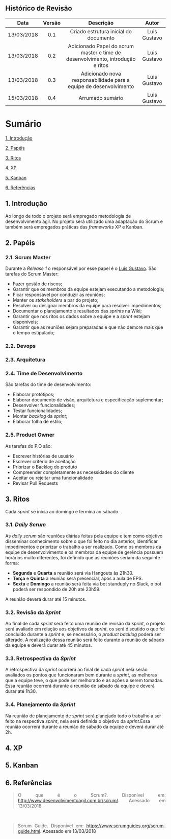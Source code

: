 ## Histórico de Revisão

| Data | Versão | Descrição | Autor |
|:----:|:------:|:---------:|:-----:|
| 13/03/2018 | 0.1 | Criado estrutura inicial do documento  | Luis Gustavo |
| 13/03/2018 | 0.2 |  Adicionado Papel do scrum master e time de desenvolvimento, introdução e ritos | Luis Gustavo |
| 13/03/2018 | 0.3 |  Adicionado nova responsabilidade para a equipe de desenvolvimento | Luis Gustavo |
| 15/03/2018 | 0.4 |  Arrumado sumário | Luis Gustavo |

# Sumário

[1. Introdução](#1-introdução)

[2. Papéis](#2-papéis)

[3. Ritos](#3-ritos)

[4. XP](#4-xp)

[5. Kanban](#5-kanban)

[6. Referências](#6-referências)

## 1. Introdução
Ao longo de todo o projeto será empregado metodologia de desenvolvimento ágil. No projeto será utilizado uma adaptação do Scrum e também será empregados práticas das *frameworks* XP e Kanban.

## 2. Papéis

### 2.1. Scrum Master
Durante a *Release 1* o responsável por esse papel é o [Luis Gustavo](https://github.com/luis-gustavo). São tarefas do Scrum Master:

- Fazer gestão de riscos;
- Garantir que os membros da equipe estejam executando a metodologia;
- Ficar responsável por conduzir as reuniões;
- Manter os *stakeholders* a par do projeto;
- Resolver ou designar membros da equipe para resolver impedimentos;
- Documentar o planejamento e resultados das *sprints* na Wiki;
- Garantir que nos ritos os dados sobre a equipe e a *sprint* estejam disponíveis;
- Garantir que as reuniões sejam preparadas e que não demore mais que o tempo estipulado;

### 2.2. Devops

### 2.3. Arquitetura

### 2.4. Time de Desenvolvimento
São tarefas do time de desenvolvimento:

- Elaborar protótipos;
- Elaborar documento de visão, arquitetura e especificação suplementar;
- Desenvolver funcionalidades;
- Testar funcionalidades;
- Montar *backlog* da *sprint*;
- Elaborar folha de estilo;

### 2.5. Product Owner
As tarefas do P.O são:

- Escrever histórias de usuário
- Escrever critério de aceitação
- Priorizar o Backlog do produto
- Compreender completamente as necessidades do cliente  
- Aceitar ou rejeitar uma funcionalidade
- Revisar Pull Requests



## 3. Ritos
Cada *sprint* se inicia ao domingo e termina ao sábado.

### 3.1. *Daily Scrum*
As *daily scrum* são reuniões diárias feitas pela equipe e tem como objetivo disseminar conhecimento sobre o que foi feito no dia anterior, identificar impedimentos e priorizar o trabalho a ser realizado. Como os membros da equipe de desenvolvimento e os membros da equipe de gerência possuem horários muito diferentes, foi definido que as reuniões seriam da seguinte forma:

- **Segunda** e **Quarta** a reunião será via Hangouts às 21h30.
- **Terça** e **Quinta** a reunião será presencial, após a aula de EPS.
- **Sexta** e **Domingo** a reunião será feita via bot standuply no Slack, o bot poderá ser respondido de 20h até 23h59.

A reunião deverá durar até 15 minutos.

### 3.2. Revisão da *Sprint*
Ao final de cada *sprint* será feito uma reunião de revisão da *sprint*, o projeto será avaliado em relação aos objetivos da *sprint*, os será discutido o que foi concluído durante a *sprint* e, se necessário, o *product backlog* poderá ser alterado. A realização dessa reunião será feito durante a reunião de sábado da equipe e deverá durar até 45 minutos.

### 3.3. Retrospectiva da *Sprint*
A retrospectiva da *sprint* ocorrerá ao final de cada *sprint* nela serão avaliados os pontos que funcionaram bem durante a *sprint*, as melhoras que a equipe teve, o que pode ser melhorado e as ações a serem tomadas. Essa reunião ocorrerá durante a reunião de sábado da equipe e deverá durar até 1h30.

### 3.4. Planejamento da *Sprint*
Na reunião de planejamento de *sprint* será planejado todo o trabalho a ser feito na respectiva *sprint*, nela será definida o objetivo da *sprint*.Essa reunião ocorrerá durante a reunião de sábado da equipe e deverá durar até 2h.

## 4. XP

## 5. Kanban

## 6. Referências
><p align="justify">O que é o Scrum?. Disponível em: <a href="http://www.desenvolvimentoagil.com.br/scrum/">http://www.desenvolvimentoagil.com.br/scrum/</a>. Acessado em 13/03/2018</p>

<br/>

><p align="justify">Scrum Guide. Disponível em: <a href="https://www.scrumguides.org/scrum-guide.html">https://www.scrumguides.org/scrum-guide.html<a>. Acessado em 13/03/2018</p>